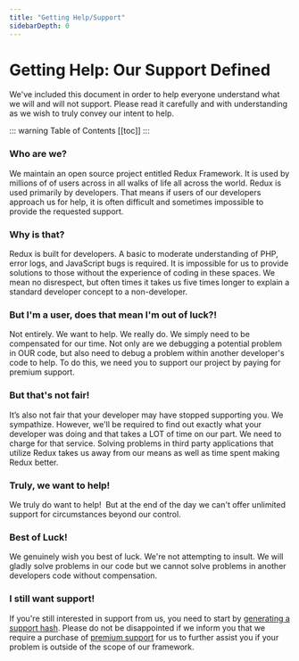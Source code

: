 ```yaml
---
title: "Getting Help/Support"
sidebarDepth: 0
---
```


# Getting Help: Our Support Defined
We've included this document in order to help everyone understand what we will and will not support. Please read it carefully and 
with understanding as we wish to truly convey our intent to help.

::: warning Table of Contents
[[toc]]
:::

### Who are we?
We maintain an open source project entitled Redux Framework. It is used by millions of of users across in all walks of life all across the 
world. Redux is used primarily by developers. That means if users of our developers 
approach us for help, it is often difficult and sometimes impossible to provide the requested support.

### Why is that?
Redux is built for developers. A basic to moderate understanding of PHP, error logs, and JavaScript bugs is required.  It is impossible 
for us to provide solutions to those without the experience of coding in these spaces. We mean no disrespect, but often times it 
takes us five times longer to explain a standard developer concept to a non-developer.

### But I'm a user, does that mean I'm out of luck?!
Not entirely.  We want to help.  We really do.  We simply need to be compensated for our time. Not only are we debugging a 
potential problem in OUR code, but also need to debug a problem within another developer's code to help. To do this, we 
need you to support our project by paying for premium support.

### But that's not fair!
It’s also not fair that your developer may have stopped supporting you.  We sympathize.  However, we'll be required to find out 
exactly what your developer was doing and that takes a LOT of time on our part. We need to charge for that service. 
Solving problems in third party applications that utilize Redux takes us away from our means as well as time spent 
making Redux better.

### Truly, we want to help!
We truly do want to help!  But at the end of the day we can't offer unlimited support for circumstances beyond our control.

### Best of Luck!
We genuinely wish you best of luck.  We're not attempting to insult. We will gladly solve problems in our code but we cannot
solve problems in another developers code without compensation.

### I still want support!
If you're still interested in support from us, you need to start by [generating a support hash](generating-a-support-hash.md). 
Please do not be disappointed if we inform you that we require a purchase of [premium support](https://redux.io/extensions/premium-support) 
for us to further assist you if your problem is outside of the scope of our framework.